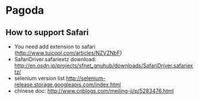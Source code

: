 # Pagoda


## How to support Safari
- You need add extension to safari (http://www.tuicool.com/articles/NZVZNbF)
- SafariDriver.safariextz download:  http://en.osdn.jp/projects/sfnet_gnuhub/downloads/SafariDriver.safariextz/
- selenium version list http://selenium-release.storage.googleapis.com/index.html
- chinese doc: http://www.cnblogs.com/meiling-ji/p/5283476.html

